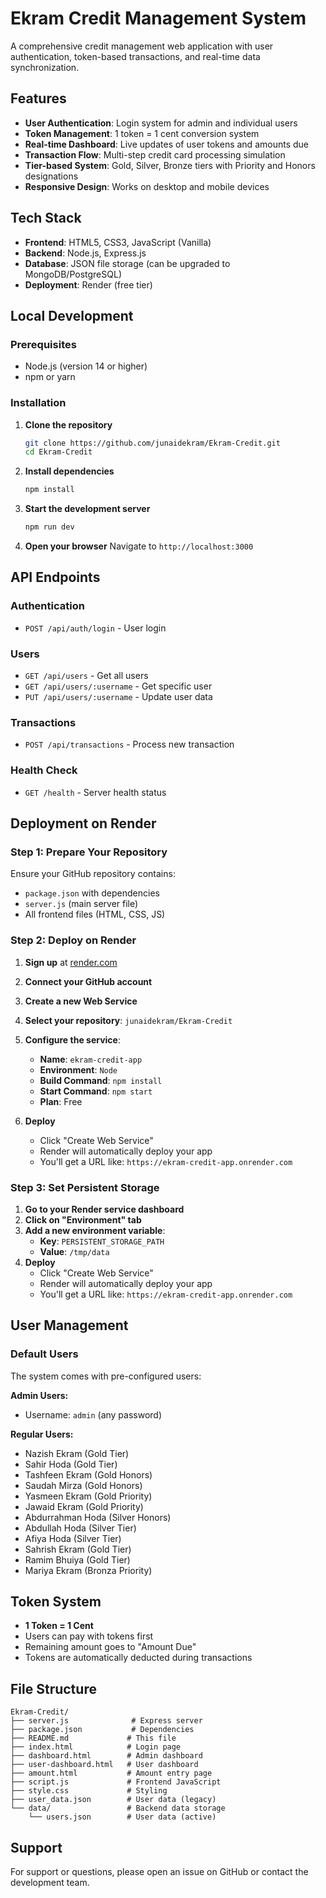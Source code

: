 # Ekram Credit Management System

A comprehensive credit management web application with user authentication, token-based transactions, and real-time data synchronization.

## Features

- **User Authentication**: Login system for admin and individual users
- **Token Management**: 1 token = 1 cent conversion system
- **Real-time Dashboard**: Live updates of user tokens and amounts due
- **Transaction Flow**: Multi-step credit card processing simulation
- **Tier-based System**: Gold, Silver, Bronze tiers with Priority and Honors designations
- **Responsive Design**: Works on desktop and mobile devices

## Tech Stack

- **Frontend**: HTML5, CSS3, JavaScript (Vanilla)
- **Backend**: Node.js, Express.js
- **Database**: JSON file storage (can be upgraded to MongoDB/PostgreSQL)
- **Deployment**: Render (free tier)

## Local Development

### Prerequisites
- Node.js (version 14 or higher)
- npm or yarn

### Installation

1. **Clone the repository**
   ```bash
   git clone https://github.com/junaidekram/Ekram-Credit.git
   cd Ekram-Credit
   ```

2. **Install dependencies**
   ```bash
   npm install
   ```

3. **Start the development server**
   ```bash
   npm run dev
   ```

4. **Open your browser**
   Navigate to `http://localhost:3000`

## API Endpoints

### Authentication
- `POST /api/auth/login` - User login

### Users
- `GET /api/users` - Get all users
- `GET /api/users/:username` - Get specific user
- `PUT /api/users/:username` - Update user data

### Transactions
- `POST /api/transactions` - Process new transaction

### Health Check
- `GET /health` - Server health status

## Deployment on Render

### Step 1: Prepare Your Repository
Ensure your GitHub repository contains:
- `package.json` with dependencies
- `server.js` (main server file)
- All frontend files (HTML, CSS, JS)

### Step 2: Deploy on Render

1. **Sign up** at [render.com](https://render.com)
2. **Connect your GitHub account**
3. **Create a new Web Service**
4. **Select your repository**: `junaidekram/Ekram-Credit`
5. **Configure the service**:
   - **Name**: `ekram-credit-app`
   - **Environment**: `Node`
   - **Build Command**: `npm install`
   - **Start Command**: `npm start`
   - **Plan**: Free

6. **Deploy**
   - Click "Create Web Service"
   - Render will automatically deploy your app
   - You'll get a URL like: `https://ekram-credit-app.onrender.com`

### Step 3: Set Persistent Storage

1. **Go to your Render service dashboard**
2. **Click on "Environment" tab**
3. **Add a new environment variable**:
   - **Key**: `PERSISTENT_STORAGE_PATH`
   - **Value**: `/tmp/data`
4. **Deploy**
   - Click "Create Web Service"
   - Render will automatically deploy your app
   - You'll get a URL like: `https://ekram-credit-app.onrender.com`

## User Management

### Default Users
The system comes with pre-configured users:

**Admin Users:**
- Username: `admin` (any password)

**Regular Users:**
- Nazish Ekram (Gold Tier)
- Sahir Hoda (Gold Tier)
- Tashfeen Ekram (Gold Honors)
- Saudah Mirza (Gold Honors)
- Yasmeen Ekram (Gold Priority)
- Jawaid Ekram (Gold Priority)
- Abdurrahman Hoda (Silver Honors)
- Abdullah Hoda (Silver Tier)
- Afiya Hoda (Silver Tier)
- Sahrish Ekram (Gold Tier)
- Ramim Bhuiya (Gold Tier)
- Mariya Ekram (Bronza Priority)

## Token System

- **1 Token = 1 Cent**
- Users can pay with tokens first
- Remaining amount goes to "Amount Due"
- Tokens are automatically deducted during transactions

## File Structure

```
Ekram-Credit/
├── server.js              # Express server
├── package.json           # Dependencies
├── README.md             # This file
├── index.html            # Login page
├── dashboard.html        # Admin dashboard
├── user-dashboard.html   # User dashboard
├── amount.html           # Amount entry page
├── script.js             # Frontend JavaScript
├── style.css             # Styling
├── user_data.json        # User data (legacy)
└── data/                 # Backend data storage
    └── users.json        # User data (active)
```

## Support

For support or questions, please open an issue on GitHub or contact the development team.
